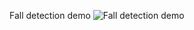 Fall detection demo
![Fall detection demo](https://github.com/Dxl06247237/PESTA/blob/main/test1.gif)
